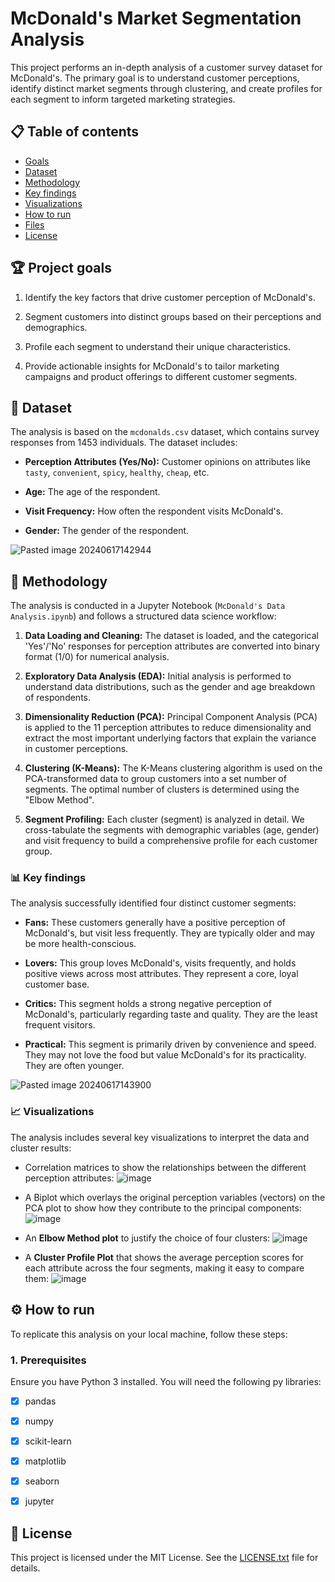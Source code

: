 # McDonald's Market Segmentation Analysis

This project performs an in-depth analysis of a customer survey dataset for McDonald's. The primary goal is to understand customer perceptions, identify distinct market segments through clustering, and create profiles for each segment to inform targeted marketing strategies.

## 📋 Table of contents
- [Goals](#-Project-goals)
- [Dataset](#-Dataset)
- [Methodology](#-Methodology)
- [Key findings](#-Key-findings)
- [Visualizations](#-Visualizations)
- [How to run](#⚙-How-to-run)
- [Files](#-Files)
- [License](#-License)

## 🏆 Project goals

1. Identify the key factors that drive customer perception of McDonald's.

2. Segment customers into distinct groups based on their perceptions and demographics.

3. Profile each segment to understand their unique characteristics.

4. Provide actionable insights for McDonald's to tailor marketing campaigns and product offerings to different customer segments.

## 💾 Dataset

The analysis is based on the `mcdonalds.csv` dataset, which contains survey responses from 1453 individuals. The dataset includes:

- **Perception Attributes (Yes/No):** Customer opinions on attributes like `tasty`, `convenient`, `spicy`, `healthy`, `cheap`, etc.
    
- **Age:** The age of the respondent.
    
- **Visit Frequency:** How often the respondent visits McDonald's.
    
- **Gender:** The gender of the respondent.

![Pasted image 20240617142944](https://github.com/user-attachments/assets/8ed2cbf0-a5ad-419a-905a-322134c56164)


## 🔬 Methodology

The analysis is conducted in a Jupyter Notebook (`McDonald's Data Analysis.ipynb`) and follows a structured data science workflow:

1. **Data Loading and Cleaning:** The dataset is loaded, and the categorical 'Yes'/'No' responses for perception attributes are converted into binary format (1/0) for numerical analysis.
    
2. **Exploratory Data Analysis (EDA):** Initial analysis is performed to understand data distributions, such as the gender and age breakdown of respondents.
    
3. **Dimensionality Reduction (PCA):** Principal Component Analysis (PCA) is applied to the 11 perception attributes to reduce dimensionality and extract the most important underlying factors that explain the variance in customer perceptions.
    
4. **Clustering (K-Means):** The K-Means clustering algorithm is used on the PCA-transformed data to group customers into a set number of segments. The optimal number of clusters is determined using the "Elbow Method".
    
5. **Segment Profiling:** Each cluster (segment) is analyzed in detail. We cross-tabulate the segments with demographic variables (age, gender) and visit frequency to build a comprehensive profile for each customer group.

### 📊 Key findings

The analysis successfully identified four distinct customer segments:

- **Fans:** These customers generally have a positive perception of McDonald's, but visit less frequently. They are typically older and may be more health-conscious.
    
- **Lovers:** This group loves McDonald's, visits frequently, and holds positive views across most attributes. They represent a core, loyal customer base.
    
- **Critics:** This segment holds a strong negative perception of McDonald's, particularly regarding taste and quality. They are the least frequent visitors.
    
- **Practical:** This segment is primarily driven by convenience and speed. They may not love the food but value McDonald's for its practicality. They are often younger.

![Pasted image 20240617143900](https://github.com/user-attachments/assets/ed5de3d0-1f40-4c05-8ff9-3fe76495ee43) 

### 📈 Visualizations

The analysis includes several key visualizations to interpret the data and cluster results: 

- Correlation matrices to show the relationships between the different perception attributes: ![image](https://github.com/user-attachments/assets/16996f1f-aeb2-44f6-a9a1-03d217e1ed77)

- A Biplot which overlays the original perception variables (vectors) on the PCA plot to show how they contribute to the principal components: ![image](https://github.com/user-attachments/assets/b962fe5b-b8a7-4e05-b398-ebf8f46935e6)

- An **Elbow Method plot** to justify the choice of four clusters: ![image](https://github.com/user-attachments/assets/0f2a886e-5872-4646-92db-dce02af10273)
    
- A **Cluster Profile Plot** that shows the average perception scores for each attribute across the four segments, making it easy to compare them: ![image](https://github.com/user-attachments/assets/43f47156-3ac4-4988-aeab-561ed6d97e2c)


## ⚙️ How to run

To replicate this analysis on your local machine, follow these steps:

### 1. Prerequisites

Ensure you have Python 3 installed. You will need the following py libraries:

- [x] pandas
    
- [x] numpy
    
- [x] scikit-learn
    
- [x] matplotlib
    
- [x] seaborn
    
- [x] jupyter
    

## 📜 License

This project is licensed under the MIT License. See the [LICENSE.txt](https://github.com/kiycoh/mcdonalds-customer-analysis/blob/main/LICENSE) file for details.
